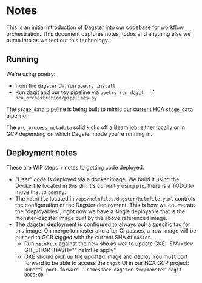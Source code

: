# Notes

This is an initial introduction of [Dagster](https://dagster.io)
into our codebase for workflow orchestration. This document captures notes,
todos and anything else we bump into as we test out this technology.

## Running
We're using poetry:
* from the `dagster` dir, run `poetry install`
* Run dagit and our toy pipeline via `poetry run dagit  -f hca_orchestration/pipelines.py`

The `stage_data` pipeline is being built to mimic our current HCA `stage_data` pipeline.

The `pre_process_metadata` solid kicks off a Beam job, either locally or in GCP depending
on which Dagster mode you're running in.

## Deployment notes
These are WIP steps + notes to getting code deployed.

* "User" code is deployed via a docker image. We build it using the Dockerfile located in this dir. It's currently
using `pip`, there is a TODO to move that to `poetry`.
* The `helmfile` located in `/ops/helmfiles/dagster/helmfile.yaml` controls the configuration of the Dagster
deployment. This is how we enumerate the "deployables"; right now we have a single deployable that is the
  monster-dagster image built by the above referenced image.
* The dagster deployment is configured to always pull a specific tag for this image.
  On merge to master and after CI passes, a new image will be pushed to GCR tagged with the current SHA of `master`.
  * Run `helmfile` against the new sha as well to update GKE: `ENV=dev GIT_SHORTHASH="<the hash that was pushed to GCR>" helmfile apply"
  * GKE should pick up the updated image and deploy
You must port forward to be able to access the `dagit` UI in our HCA GCP project: `kubectl port-forward --namespace dagster svc/monster-dagit 8080:80`
